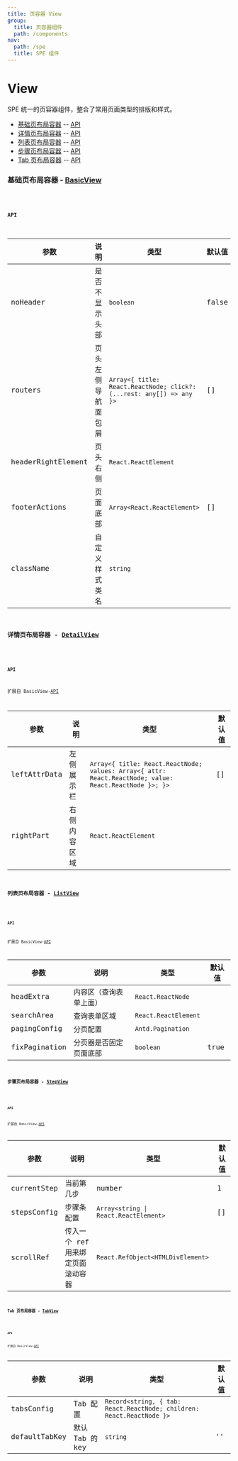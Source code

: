 ```yaml
---
title: 页容器 View
group:
  title: 页容器组件
  path: /components
nav:
  path: /spe
  title: SPE 组件
---
```


# View

SPE 统一的页容器组件，整合了常用页面类型的排版和样式。

- [基础页布局容器](#基础页布局容器---basicview) -- [API](#api)
- [详情页布局容器](#详情页布局容器---detailview) -- [API](#api-1)
- [列表页布局容器](#列表页布局容器---listview) -- [API](#api-2)
- [步骤页布局容器](#步骤页布局容器---stepview) -- [API](#api-3)
- [Tab 页布局容器](#tab-页布局容器---tabview) -- [API](#api-4)

### 基础页布局容器 - [BasicView](#基础页布局容器---basicview)

<code src="./demos/basic.tsx" iframe="500px" />

#### API

| 参数 | 说明 | 类型 | 默认值 |
| --- | --- | --- | --- |
| noHeader | 是否不显示头部 | `boolean` | false |
| routers | 页头左侧导航面包屑 | `Array<{ title: React.ReactNode; click?: (...rest: any[]) => any }>` | [] |
| headerRightElement | 页头右侧 | `React.ReactElement` |  |
| footerActions | 页面底部 | `Array<React.ReactElement>` | [] |
| className | 自定义样式类名 | `string` |  |

### 详情页布局容器 - [DetailView](#详情页布局容器---detailview)

<code src="./demos/detail.tsx" iframe="500px" />

#### API

扩展自 BasicView-[API](#api)

| 参数 | 说明 | 类型 | 默认值 |
| --- | --- | --- | --- |
| leftAttrData | 左侧展示栏 | `Array<{ title: React.ReactNode; values: Array<{ attr: React.ReactNode; value: React.ReactNode }>; }>` | [] |
| rightPart | 右侧内容区域 | `React.ReactElement` |  |

### 列表页布局容器 - [ListView](#列表页布局容器---listview)

<code src="./demos/list.tsx" iframe="500px" />

#### API

扩展自 BasicView-[API](#api)

| 参数          | 说明                   | 类型                 | 默认值 |
| ------------- | ---------------------- | -------------------- | ------ |
| headExtra     | 内容区（查询表单上面） | `React.ReactNode`    |        |
| searchArea    | 查询表单区域           | `React.ReactElement` |        |
| pagingConfig  | 分页配置               | `Antd.Pagination`    |        |
| fixPagination | 分页器是否固定页面底部 | `boolean`            | true   |

### 步骤页布局容器 - [StepView](#步骤页布局容器---stepview)

<code src="./demos/step.tsx" iframe="500px" />

#### API

扩展自 BasicView-[API](#api)

| 参数        | 说明                              | 类型                                  | 默认值 |
| ----------- | --------------------------------- | ------------------------------------- | ------ |
| currentStep | 当前第几步                        | number                                | 1      |
| stepsConfig | 步骤条配置                        | `Array<string \| React.ReactElement>` | []     |
| scrollRef   | 传入一个 ref 用来绑定页面滚动容器 | `React.RefObject<HTMLDivElement>`     |        |

### Tab 页布局容器 - [TabView](#tab-页布局容器---tabview)

<code src="./demos/tab.tsx" iframe="500px" />

#### API

扩展自 BasicView-[API](#api)

| 参数 | 说明 | 类型 | 默认值 |
| --- | --- | --- | --- |
| tabsConfig | Tab 配置 | `Record<string, { tab: React.ReactNode; children: React.ReactNode }>` |  |
| defaultTabKey | 默认 Tab 的 key | `string` | '' |

